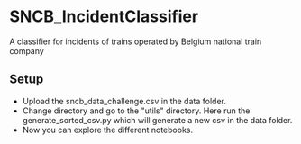 # SNCB_IncidentClassifier
A classifier for incidents of trains operated by Belgium national train company

## Setup
- Upload the sncb_data_challenge.csv in the data folder.
- Change directory and go to the "utils" directory. Here run the generate_sorted_csv.py which will generate a new csv in the data folder.
- Now you can explore the different notebooks.

